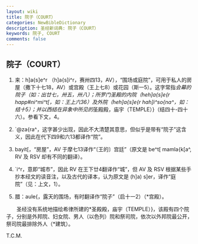 ```yaml
---
layout: wiki
title: 院子（COURT）
categories: NewBibleDictionary
description: 圣经新词典: 院子（COURT）
keywords: 院子, COURT
comments: false
---
```


## 院子（COURT）

1. 来：h]a{s]e^r （h]a{s]i^r，赛卅四13，AV），“围场或庭院”，可用于私人的房屋（撒下十七18，AV）或宫殿（王上七8）或花园（斯一5）。这字常指*会幕的院子（如：出廿七，卅五，卅八）；所罗门圣殿的内院（heh]a{s]e{r happ#ni^mi^t[，如：王上六36）及外院（heh]a{s]e{r hah]i^so{na^，如：结十5）；并以西结在异象中所见的*圣殿殿，庙宇（TEMPLE）}（结四十-四十六）。参看下文，4。

2. `@za{ra^，这字甚少出现，因此不大清楚其意思，但似乎是带有“院子”这含义，因此在代下四9和六13都译作“院”。

3. bayit[，“房屋”，AV 于摩七13译作“〔王的〕宫廷”（原文是 be^t[ mamla{k[a^, RV 及 RSV 却有不同的翻译）。

4. `i^r，意即“城市”，因此 RV 在王下廿4翻译作“城”，但 AV 及 RSV 根据某些手抄本经文的读音注，以及古代的译本，认为原文是 (h]a) s]er，译作“庭院”（见：上文，1）。

5. 腊：aule{，露天的围场，有时翻译作“院子”（启十一2）（*宫殿）。

　　圣经没有系统地描绘希律所建的*圣殿殿，庙宇（TEMPLE）}，该殿有四个院子，分别是外邦院、妇女院、男人（以色列）院和祭司院，依次以外邦院最公开，祭司院最排除外人（*建筑）。

T.C.M.








